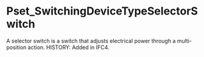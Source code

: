 # Pset_SwitchingDeviceTypeSelectorSwitch

A selector switch is a switch that adjusts electrical power through a multi-position action.  HISTORY: Added in IFC4.
